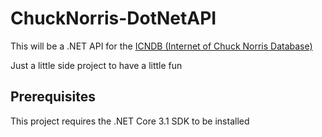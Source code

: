 # ChuckNorris-DotNetAPI
This will be a .NET API for the [ICNDB (Internet of Chuck Norris Database)](http://icndb.com)

Just a little side project to have a little fun

## Prerequisites
This project requires the .NET Core 3.1 SDK to be installed
